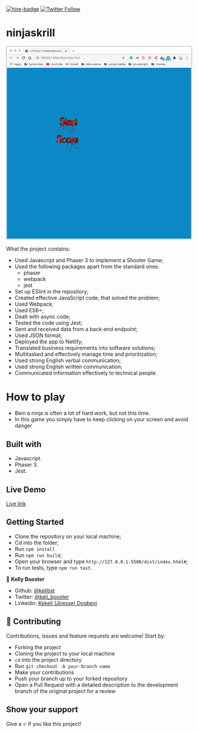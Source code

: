 [![hire-badge](https://img.shields.io/badge/Consult%20/%20Hire%20Murilo-Click%20to%20Contact-brightgreen)](mailto:kbooster17@gmail.com) [![Twitter Follow](https://twitter.com/keli_booster)](https://twitter.com/keli_booster)

# ninjaskrill

![App Demo](src/assets/img/screenshot.gif)


What the project contains:

- Used Javascript and Phaser 3 to implement a Shooter Game;
- Used the following packages apart from the standard ones:
  - phaser
  - webpack
  - jest
- Set up ESlint in the repository;
- Created effective JavaScript code, that solved the problem;
- Used Webpack;
- Used ES6+;
- Dealt with async code;
- Tested the code using Jest;
- Sent and received data from a back-end endpoint;
- Used JSON format;
- Deployed the app to Netlify;
- Translated business requirements into software solutions;
- Multitasked and effectively manage time and prioritization;
- Used strong English verbal communication;
- Used strong English written communication;
- Communicated information effectively to technical people.

# How to play

- Bein a ninja is often a lot of hard work, but not this time. 
- In this game you simply have to keep clicking on your screen and avoid danger

## Built with

- Javascript.
- Phaser 3.
- Jest.

## Live Demo

[Live link](https://raw.githack.com/kelibst/ninjaskrill/feature/dist/index.html)

## Getting Started

- Clone the repository on your local machine;
- Cd into the folder;
- Run `npm install`
- Run `npm run build`;
- Open your browser and type `http://127.0.0.1:5500/dist/index.html#`;
- To run tests, type `npm run test`.




👤 **Kelly Booster**

- Github: [@kelibst](https://github.com/kelibst)
- Twitter: [@keli_booster](https://twitter.com/keli_booster)
- Linkedin: [Kekeli (Jiresse) Dogbevi
](https://www.linkedin.com/in/kekeli-dogbevi-jiresse/)

## 🤝 Contributing

Contributions, issues and feature requests are welcome! Start by:

- Forking the project
- Cloning the project to your local machine
- `cd` into the project directory
- Run `git checkout -b your-branch-name`
- Make your contributions
- Push your branch up to your forked repository
- Open a Pull Request with a detailed description to the development branch of the original project for a review

## Show your support

Give a ⭐️ if you like this project!
